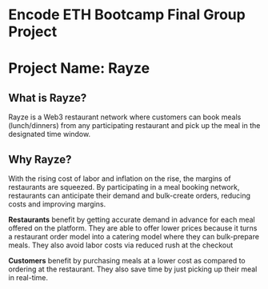# Encode ETH Bootcamp Final Group Project

# Project Name: Rayze

## What is Rayze?

Rayze is a Web3 restaurant network where customers can book meals (lunch/dinners) from any participating restaurant and pick up the meal in the designated time window.

## Why Rayze?

With the rising cost of labor and inflation on the rise, the margins of restaurants are squeezed. By participating in a meal booking network, restaurants can anticipate their demand and bulk-create orders, reducing costs and improving margins.

**Restaurants** benefit by getting accurate demand in advance for each meal offered on the platform. They are able to offer lower prices because it turns a restaurant order model into a catering model where they can bulk-prepare meals. They also avoid labor costs via reduced rush at the checkout

**Customers** benefit by purchasing meals at a lower cost as compared to ordering at the restaurant. They also save time by just picking up their meal in real-time.
